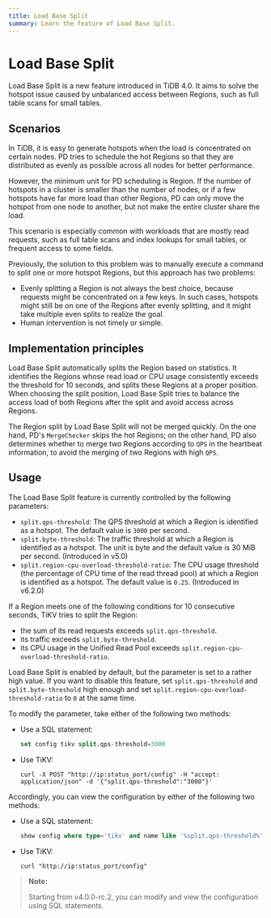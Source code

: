 ```yaml
---
title: Load Base Split
summary: Learn the feature of Load Base Split.
---
```


# Load Base Split

Load Base Split is a new feature introduced in TiDB 4.0. It aims to solve the hotspot issue caused by unbalanced access between Regions, such as full table scans for small tables.

## Scenarios

In TiDB, it is easy to generate hotspots when the load is concentrated on certain nodes. PD tries to schedule the hot Regions so that they are distributed as evenly as possible across all nodes for better performance.

However, the minimum unit for PD scheduling is Region. If the number of hotspots in a cluster is smaller than the number of nodes, or if a few hotspots have far more load than other Regions, PD can only move the hotspot from one node to another, but not make the entire cluster share the load.

This scenario is especially common with workloads that are mostly read requests, such as full table scans and index lookups for small tables, or frequent access to some fields.

Previously, the solution to this problem was to manually execute a command to split one or more hotspot Regions, but this approach has two problems:

- Evenly splitting a Region is not always the best choice, because requests might be concentrated on a few keys. In such cases, hotspots might still be on one of the Regions after evenly splitting, and it might take multiple even splits to realize the goal.
- Human intervention is not timely or simple.

## Implementation principles

Load Base Split automatically splits the Region based on statistics. It identifies the Regions whose read load or CPU usage consistently exceeds the threshold for 10 seconds, and splits these Regions at a proper position. When choosing the split position, Load Base Split tries to balance the access load of both Regions after the split and avoid access across Regions.

The Region split by Load Base Split will not be merged quickly. On the one hand, PD's `MergeChecker` skips the hot Regions; on the other hand, PD also determines whether to merge two Regions according to `QPS` in the heartbeat information, to avoid the merging of two Regions with high `QPS`.

## Usage

The Load Base Split feature is currently controlled by the following parameters:

- `split.qps-threshold`: The QPS threshold at which a Region is identified as a hotspot. The default value is `3000` per second.
- `split.byte-threshold`: The traffic threshold at which a Region is identified as a hotspot. The unit is byte and the default value is 30 MiB per second. (Introduced in v5.0)
- `split.region-cpu-overload-threshold-ratio`: The CPU usage threshold (the percentage of CPU time of the read thread pool) at which a Region is identified as a hotspot. The default value is `0.25`. (Introduced in v6.2.0)

If a Region meets one of the following conditions for 10 consecutive seconds, TiKV tries to split the Region:

- the sum of its read requests exceeds `split.qps-threshold`.
- its traffic exceeds `split.byte-threshold`.
- its CPU usage in the Unified Read Pool exceeds `split.region-cpu-overload-threshold-ratio`.

Load Base Split is enabled by default, but the parameter is set to a rather high value. If you want to disable this feature, set `split.qps-threshold` and `split.byte-threshold` high enough and set `split.region-cpu-overload-threshold-ratio` to `0` at the same time.

To modify the parameter, take either of the following two methods:

- Use a SQL statement:

    
    ```sql
    set config tikv split.qps-threshold=3000
    ```

- Use TiKV:

    
    ```shell
    curl -X POST "http://ip:status_port/config" -H "accept: application/json" -d '{"split.qps-threshold":"3000"}'
    ```

Accordingly, you can view the configuration by either of the following two methods:

- Use a SQL statement:

    
    ```sql
    show config where type='tikv' and name like '%split.qps-threshold%'
    ```

- Use TiKV:

    
    ```shell
    curl "http://ip:status_port/config"
    ```

> **Note:**
>
> Starting from v4.0.0-rc.2, you can modify and view the configuration using SQL statements.
